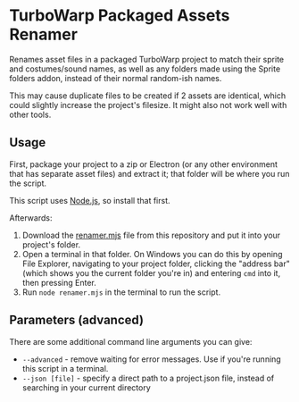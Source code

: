 # TurboWarp Packaged Assets Renamer

Renames asset files in a packaged TurboWarp project to match their sprite and costumes/sound names, as well as any folders made using the Sprite folders addon, instead of their normal random-ish names.

This may cause duplicate files to be created if 2 assets are identical, which could slightly increase the project's filesize. It might also not work well with other tools.

## Usage

First, package your project to a zip or Electron (or any other environment that has separate asset files) and extract it; that folder will be where you run the script.

This script uses [Node.js](https://nodejs.org/), so install that first.

Afterwards:
1. Download the [renamer.mjs](https://github.com/CST1229/tw-packaged-assets-renamer/blob/main/renamer.mjs) file from this repository and put it into your project's folder.
2. Open a terminal in that folder. On Windows you can do this by opening File Explorer, navigating to your project folder, clicking the "address bar" (which shows you the current folder you're in) and entering `cmd` into it, then pressing Enter.
3. Run `node renamer.mjs` in the terminal to run the script.

## Parameters (advanced)

There are some additional command line arguments you can give:
- `--advanced` - remove waiting for error messages. Use if you're running this script in a terminal.
- `--json [file]` - specify a direct path to a project.json file, instead of searching in your current directory